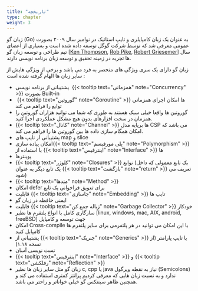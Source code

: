 ```yaml
---
title: "تاریخچه"
type: chapter
weight: 3
---
```


زبان گو (Go) به عنوان یک زبان کامپایلری و تایپ استاتیک در نوامبر سال ۲۰۰۹ بصورت عمومی معرفی شد که توسط شرکت گوگل توسعه داده شده است و بسیاری از اعضای تیم طراحی و توسعه زبان گو [[Ken Thompson](https://en.wikipedia.org/wiki/Ken_Thompson), [Rob Pike](https://en.wikipedia.org/wiki/Rob_Pike), [Robert Griesemer](https://en.wikipedia.org/wiki/Robert_Griesemer)] سال ها تجربه در زمینه تحقیق و توسعه زبان برنامه نویسی دارند.


زبان گو دارای یک سری ویژگی های منحصر به فرد می باشد و برخی از ویژگی هایش از سایر زبان ها الهام گرفته شده است :

-   پشتیبانی از برنامه نویسی  {{< tooltip text="همزمانی" note="Concurrency" >}} بصورت Built-in 
-    {{< tooltip text="گوروتین" note="Goroutine" >}} ها امکان اجرای همزمانی توابع را فراهم می کند
-   گوروتین ها واقعا خیلی سبک هستند به طوری که شما می توانید هزاران گوروتین را همزمان در سخت افزارهای بدون هیچ مشکل عملکردی اجرا کنید.
-   {{< tooltip text="کانال" note="Channel" >}} ها برپایه مدل CSP می باشد که امکان همگام سازی داده ها بین گوروتین ها را فراهم می کند.
-   پشتیبانی از تایپ های map و slice
-   امکان پیاده سازی{{< tooltip text="پلی مورفیسم" note="Polymorphism" >}} با استفاده از  {{< tooltip text="اینترفیس" note="Interface" >}} ها
-   پوینترها
-    {{< tooltip text="کلوژر" note="Closures" >}} توابع (یک تابع معمولی که داخل یک تابع دیگر به عنوان  {{< tooltip text="بازگشت" note="return" >}} تعریف می شود)
-   {{< tooltip text="متدها" note="Method" >}}
-   امکان defer برای تعویق فراخوانی یک تابع
-   قابلیت  {{< tooltip text="جاسازی" note="Embedding" >}} تایپ ها
-   ایمنی حافظه در زبان گو
-   قابلیت {{< tooltip text="زباله جمع کن" note="Garbage Collector" >}} خودکار
-   سازگاری کامل با انواع پلتفرم ها نظیر [linux, windows, mac, AIX, android, freeBSD] جهت توسعه و کامپایل
-   امکان Cross-compile با این امکان می توانید در هر پلتفرمی برای سایر پلتفرم ها کامپایل کنید
-   پشتیبانی از {{< tooltip text="جنریک" note="Generics" >}} یا تایپ پارامتر (از نسخه ۱.۱۸)
-   تست نویسی آسان
-    {{< tooltip text="اینترفیس" note="Interface" >}} و  {{< tooltip text="رفلکشن" note="Reflection" >}}
-   زبان گو مثل سایر زبان ها نظیر c, cpp یا java نیاز به نقطه ویرگول (Semicolons) ندارد و به نسبت زبان هایی که معرفی کردیم پرانتز کمتری استفاده می کند و همچنین ظاهر سینتکس گو خیلی خواناتر و راحتر می باشد.


